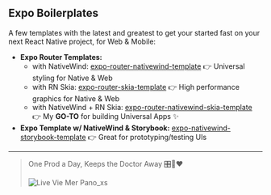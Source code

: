 ## Expo Boilerplates

A few templates with the latest and greatest to get your started fast on your next React Native project, for Web & Mobile:
- **Expo Router Templates:** 
  - with NativeWind: [expo-router-nativewind-template](https://github.com/kimchouard/expo-router-nativewind-template) 👉 Universal styling for Native & Web
  - with RN Skia: [expo-router-skia-template](https://github.com/kimchouard/expo-router-skia-template) 👉 High performance graphics for Native & Web
  - with NativeWind + RN Skia: [expo-router-nativewind-skia-template](https://github.com/kimchouard/expo-router-nativewind-skia-template) 👉 My **GO-TO** for building Universal Apps ✨
- **Expo Template w/ NativeWind & Storybook:** [expo-nativewind-storybook-template](https://github.com/kimchouard/expo-nativewind-storybook-template) 👉 Great for prototyping/testing UIs

---

> One Prod a Day, Keeps the Doctor Away 🎛️🥼❤️
> 
> ![Live Vie Mer Pano_xs](https://github.com/kimchouard/kimchouard/assets/2856923/da510710-c7d4-44b2-b06e-d2a8c43cc2f1)


<!--
**kimchouard/kimchouard** is a ✨ _special_ ✨ repository because its `README.md` (this file) appears on your GitHub profile.

Here are some ideas to get you started:

- 🔭 I’m currently working on ...
- 🌱 I’m currently learning ...
- 👯 I’m looking to collaborate on ...
- 🤔 I’m looking for help with ...
- 💬 Ask me about ...
- 📫 How to reach me: ...
- 😄 Pronouns: ...
- ⚡ Fun fact: ...
-->
